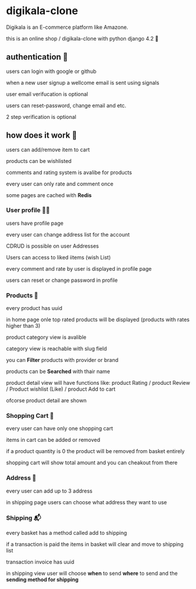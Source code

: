 # digikala-clone

Digikala is an E-commerce platform like Amazone.

this is an online shop / digikala-clone with python django 4.2  🛒

## authentication 🔐

users can login with google or github


when a new user signup a wellcome email is sent using signals

user email verifucation is optional

users can reset-password, change email and etc.

2 step verification is optional

## how does it work 🤔

users can add/remove item to cart

products can be wishlisted

comments and rating system is avalibe for products

every user can only rate and comment once 

some pages are cached with **Redis**

### User profile 🧑‍💻 

users have profile page

every user can change address list for the account

CDRUD is possible on user Addresses 

Users can access to liked iitems (wish List)

every comment and rate by user is displayed in profile page

users can reset or change password in profile


### Products 💎 
every product has uuid

in home page onle top rated products will be displayed (products with rates higher than 3)

product category view is avalible

category view is reachable with slug field


you can **Filter** products with provider or brand

products can be **Searched** with thair name

product detail view will have functions like: product Rating / product Review / Product wishlist (Like) / product Add to cart

ofcorse product detail are shown 

### Shopping Cart 🛒 

every user can have only one shopping cart

items in cart can be added or removed 

if a product quantity is 0 the product will be removed from basket entirely

shopping cart will show total amount and you can cheakout from there

### Address 🧾 

every user can add up to 3 address 

in shipping page users can choose what address they want to use

### Shipping 📬 
every basket has a method called add to shipping

if a transaction is paid the items in basket will clear and move to shipping list

transaction invoice has uuid

in shipping view user will choose **when** to send **where** to send and the **sending method for shipping**
